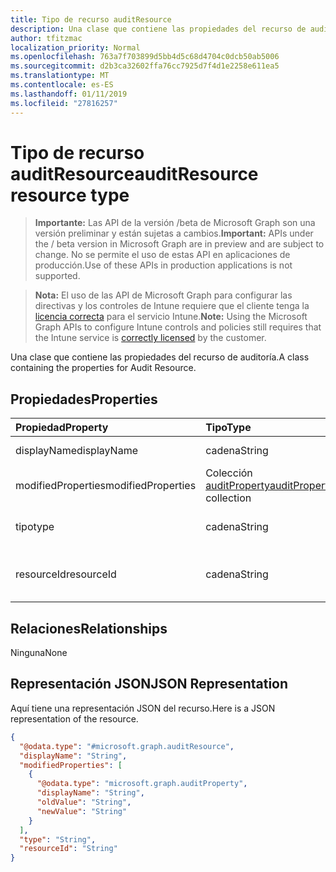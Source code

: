 ```yaml
---
title: Tipo de recurso auditResource
description: Una clase que contiene las propiedades del recurso de auditoría.
author: tfitzmac
localization_priority: Normal
ms.openlocfilehash: 763a7f703899d5bb4d5c68d4704c0dcb50ab5006
ms.sourcegitcommit: d2b3ca32602ffa76cc7925d7f4d1e2258e611ea5
ms.translationtype: MT
ms.contentlocale: es-ES
ms.lasthandoff: 01/11/2019
ms.locfileid: "27816257"
---
```

# <a name="auditresource-resource-type"></a><span data-ttu-id="e6c9d-103">Tipo de recurso auditResource</span><span class="sxs-lookup"><span data-stu-id="e6c9d-103">auditResource resource type</span></span>

> <span data-ttu-id="e6c9d-104">**Importante:** Las API de la versión /beta de Microsoft Graph son una versión preliminar y están sujetas a cambios.</span><span class="sxs-lookup"><span data-stu-id="e6c9d-104">**Important:** APIs under the / beta version in Microsoft Graph are in preview and are subject to change.</span></span> <span data-ttu-id="e6c9d-105">No se permite el uso de estas API en aplicaciones de producción.</span><span class="sxs-lookup"><span data-stu-id="e6c9d-105">Use of these APIs in production applications is not supported.</span></span>

> <span data-ttu-id="e6c9d-106">**Nota:** El uso de las API de Microsoft Graph para configurar las directivas y los controles de Intune requiere que el cliente tenga la [licencia correcta](https://go.microsoft.com/fwlink/?linkid=839381) para el servicio Intune.</span><span class="sxs-lookup"><span data-stu-id="e6c9d-106">**Note:** Using the Microsoft Graph APIs to configure Intune controls and policies still requires that the Intune service is [correctly licensed](https://go.microsoft.com/fwlink/?linkid=839381) by the customer.</span></span>

<span data-ttu-id="e6c9d-107">Una clase que contiene las propiedades del recurso de auditoría.</span><span class="sxs-lookup"><span data-stu-id="e6c9d-107">A class containing the properties for Audit Resource.</span></span>
## <a name="properties"></a><span data-ttu-id="e6c9d-108">Propiedades</span><span class="sxs-lookup"><span data-stu-id="e6c9d-108">Properties</span></span>
|<span data-ttu-id="e6c9d-109">Propiedad</span><span class="sxs-lookup"><span data-stu-id="e6c9d-109">Property</span></span>|<span data-ttu-id="e6c9d-110">Tipo</span><span class="sxs-lookup"><span data-stu-id="e6c9d-110">Type</span></span>|<span data-ttu-id="e6c9d-111">Descripción</span><span class="sxs-lookup"><span data-stu-id="e6c9d-111">Description</span></span>|
|:---|:---|:---|
|<span data-ttu-id="e6c9d-112">displayName</span><span class="sxs-lookup"><span data-stu-id="e6c9d-112">displayName</span></span>|<span data-ttu-id="e6c9d-113">cadena</span><span class="sxs-lookup"><span data-stu-id="e6c9d-113">String</span></span>|<span data-ttu-id="e6c9d-114">Nombre para mostrar.</span><span class="sxs-lookup"><span data-stu-id="e6c9d-114">Display name.</span></span>|
|<span data-ttu-id="e6c9d-115">modifiedProperties</span><span class="sxs-lookup"><span data-stu-id="e6c9d-115">modifiedProperties</span></span>|<span data-ttu-id="e6c9d-116">Colección [auditProperty](../resources/intune-auditing-auditproperty.md)</span><span class="sxs-lookup"><span data-stu-id="e6c9d-116">[auditProperty](../resources/intune-auditing-auditproperty.md) collection</span></span>|<span data-ttu-id="e6c9d-117">Lista de propiedades modificadas.</span><span class="sxs-lookup"><span data-stu-id="e6c9d-117">List of modified properties.</span></span>|
|<span data-ttu-id="e6c9d-118">tipo</span><span class="sxs-lookup"><span data-stu-id="e6c9d-118">type</span></span>|<span data-ttu-id="e6c9d-119">cadena</span><span class="sxs-lookup"><span data-stu-id="e6c9d-119">String</span></span>|<span data-ttu-id="e6c9d-120">Tipo del recurso de auditoría.</span><span class="sxs-lookup"><span data-stu-id="e6c9d-120">Audit resource's type.</span></span>|
|<span data-ttu-id="e6c9d-121">resourceId</span><span class="sxs-lookup"><span data-stu-id="e6c9d-121">resourceId</span></span>|<span data-ttu-id="e6c9d-122">cadena</span><span class="sxs-lookup"><span data-stu-id="e6c9d-122">String</span></span>|<span data-ttu-id="e6c9d-123">Identificador del recurso de auditoría.</span><span class="sxs-lookup"><span data-stu-id="e6c9d-123">Audit resource's Id.</span></span>|

## <a name="relationships"></a><span data-ttu-id="e6c9d-124">Relaciones</span><span class="sxs-lookup"><span data-stu-id="e6c9d-124">Relationships</span></span>
<span data-ttu-id="e6c9d-125">Ninguna</span><span class="sxs-lookup"><span data-stu-id="e6c9d-125">None</span></span>
## <a name="json-representation"></a><span data-ttu-id="e6c9d-126">Representación JSON</span><span class="sxs-lookup"><span data-stu-id="e6c9d-126">JSON Representation</span></span>
<span data-ttu-id="e6c9d-127">Aquí tiene una representación JSON del recurso.</span><span class="sxs-lookup"><span data-stu-id="e6c9d-127">Here is a JSON representation of the resource.</span></span>
<!-- {
  "blockType": "resource",
  "@odata.type": "microsoft.graph.auditResource"
}
-->
``` json
{
  "@odata.type": "#microsoft.graph.auditResource",
  "displayName": "String",
  "modifiedProperties": [
    {
      "@odata.type": "microsoft.graph.auditProperty",
      "displayName": "String",
      "oldValue": "String",
      "newValue": "String"
    }
  ],
  "type": "String",
  "resourceId": "String"
}
```






